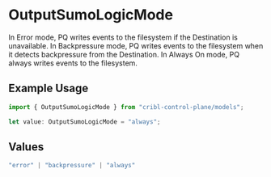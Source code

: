 # OutputSumoLogicMode

In Error mode, PQ writes events to the filesystem if the Destination is unavailable. In Backpressure mode, PQ writes events to the filesystem when it detects backpressure from the Destination. In Always On mode, PQ always writes events to the filesystem.

## Example Usage

```typescript
import { OutputSumoLogicMode } from "cribl-control-plane/models";

let value: OutputSumoLogicMode = "always";
```

## Values

```typescript
"error" | "backpressure" | "always"
```